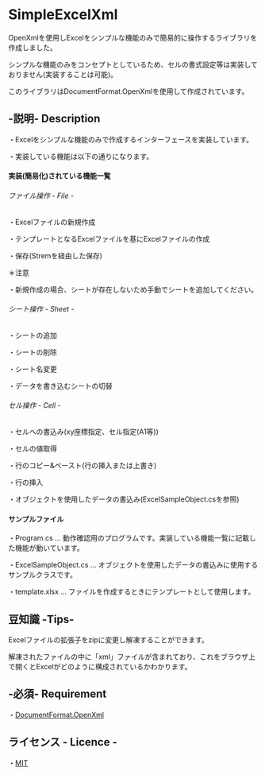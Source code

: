 # SimpleExcelXml
OpenXmlを使用しExcelをシンプルな機能のみで簡易的に操作するライブラリを作成しました。

シンプルな機能のみをコンセプトとしているため、セルの書式設定等は実装しておりません(実装することは可能)。

このライブラリはDocumentFormat.OpenXmlを使用して作成されています。

## -説明- Description
・Excelをシンプルな機能のみで作成するインターフェースを実装しています。

・実装している機能は以下の通りになります。

#### 実装(簡易化)されている機能一覧

###### ファイル操作 - File -
・Excelファイルの新規作成

・テンプレートとなるExcelファイルを基にExcelファイルの作成

・保存(Stremを経由した保存)

＊注意

・新規作成の場合、シートが存在しないため手動でシートを追加してください。

###### シート操作 - Sheet -
・シートの追加

・シートの削除

・シート名変更

・データを書き込むシートの切替

###### セル操作 - Cell -
・セルへの書込み(xy座標指定、セル指定(A1等))

・セルの値取得

・行のコピー&ペースト(行の挿入または上書き)

・行の挿入

・オブジェクトを使用したデータの書込み(ExcelSampleObject.csを参照)

#### サンプルファイル
・Program.cs … 動作確認用のプログラムです。実装している機能一覧に記載した機能が動いています。

・ExcelSampleObject.cs … オブジェクトを使用したデータの書込みに使用するサンプルクラスです。

・template.xlsx … ファイルを作成するときにテンプレートとして使用します。

## 豆知識 -Tips-
Excelファイルの拡張子をzipに変更し解凍することができます。

解凍されたファイルの中に「xml」ファイルが含まれており、これをブラウザ上で開くとExcelがどのように構成されているかわかります。

## -必須- Requirement
・[DocumentFormat.OpenXml](https://www.nuget.org/packages/DocumentFormat.OpenXml/)

## ライセンス - Licence -

・[MIT](https://github.com/yunomichawan/SimpleExcelXml/blob/master/LICENSE)
